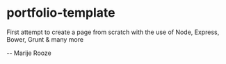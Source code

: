 portfolio-template
==================


First attempt to create a page from scratch
with the use of Node, Express, Bower, Grunt & many more

-- Marije Rooze